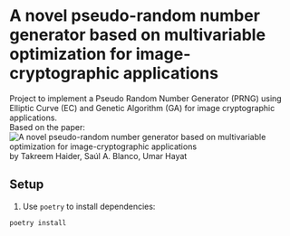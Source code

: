 # A novel pseudo-random number generator based on multivariable optimization for image-cryptographic applications
Project to implement a Pseudo Random Number Generator (PRNG) using Elliptic Curve (EC) and Genetic Algorithm (GA) for image cryptographic applications. \
Based on the paper: ![A novel pseudo-random number generator based on multivariable
optimization for image-cryptographic applications](https://www.sciencedirect.com/science/article/pii/S0957417423029482?via%3Dihub) by Takreem Haider, Saúl A. Blanco, Umar Hayat 

## Setup

1. Use `poetry` to install dependencies:

```bash
poetry install
```
